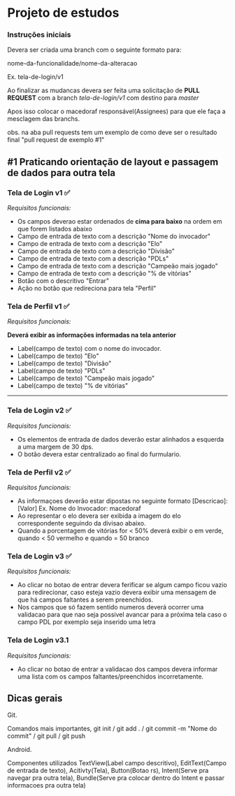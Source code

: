 # Projeto de estudos

### Instruções iniciais

Devera ser criada uma branch com o seguinte formato para:

nome-da-funcionalidade/nome-da-alteracao

Ex. tela-de-login/v1

Ao finalizar as mudancas devera ser feita uma solicitação de **PULL REQUEST** com a branch *tela-de-login/v1* com destino para *master*

Apos isso colocar o macedoraf responsável(Assignees) para que ele faça a mesclagem das branchs.

obs. na aba pull requests tem um exemplo de como deve ser o resultado final "pull request de exemplo #1"

## #1 Praticando orientação de layout e passagem de dados para outra tela 

### Tela de Login v1 :white_check_mark:

*Requisitos funcionais:*
- Os campos deverao estar ordenados de **cima para baixo** na ordem em que forem listados abaixo
- Campo de entrada de texto com a descrição "Nome do invocador"
- Campo de entrada de texto com a descrição "Elo"
- Campo de entrada de texto com a descrição "Divisão"
- Campo de entrada de texto com a descrição "PDLs"
- Campo de entrada de texto com a descrição "Campeão mais jogado"
- Campo de entrada de texto com a descrição "% de vitórias"
- Botão com o descritivo "Entrar"
- Ação no botão que redireciona para tela "Perfil"

### Tela de Perfil v1 :white_check_mark:

*Requisitos funcionais:*

  **Deverá exibir as informações informadas na tela anterior**
  
- Label(campo de texto) com o nome do invocador.
- Label(campo de texto)  "Elo"
- Label(campo de texto)  "Divisão"
- Label(campo de texto)  "PDLs"
- Label(campo de texto)  "Campeão mais jogado"
- Label(campo de texto)  "% de vitórias"


---

### Tela de Login v2 :white_check_mark:

*Requisitos funcionais:*
- Os elementos de entrada de dados deverão estar alinhados a esquerda a uma margem de 30 dps.
- O botão devera estar centralizado ao final do furmulario.

### Tela de Perfil v2 :white_check_mark:

*Requisitos funcionais:*
- As informaçoes deverão estar dipostas no seguinte formato [Descricao]: [Valor] Ex. Nome do Invocador: macedoraf
- Ao representar o elo devera ser exibida a imagem do elo correspondente seguindo da divisao abaixo.
- Quando a porcentagem de vitórias for < 50% deverá exibir o em verde, quando < 50 vermelho e quando = 50 branco


### Tela de Login v3 :white_check_mark:
*Requisitos funcionais:*
- Ao clicar no botao de entrar devera ferificar se algum campo ficou vazio para redirecionar, caso esteja vazio devera exibir uma mensagem de que há campos faltantes a serem preenchidos.
- Nos campos que só fazem sentido numeros deverá ocorrer uma validacao para que nao seja possivel avancar para a próxima tela caso o campo PDL por exemplo seja inserido uma letra

### Tela de Login v3.1
*Requisitos funcionais:*
- Ao clicar no botao de entrar a validacao dos campos devera informar uma lista com os campos faltantes/preenchidos incorretamente.



## Dicas gerais

Git.

Comandos mais importantes, git init / git add . / git commit -m "Nome do commit" / git pull / git push

Android.

Componentes utilizados TextView(Label campo descritivo), EditText(Campo de entrada de texto), Acitivty(Tela), Button(Botao rs), Intent(Serve pra navegar pra outra tela), Bundle(Serve pra colocar dentro do Intent e passar informacoes pra outra tela)
